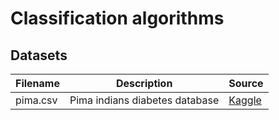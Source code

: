 # Classification algorithms


## Datasets

Filename | Description |  Source
--- | --- |  --- 
pima.csv | Pima indians diabetes database | [Kaggle](https://www.kaggle.com/uciml/pima-indians-diabetes-database)
